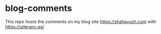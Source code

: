 # blog-comments
This repo hosts the comments on my blog site https://shahayush.com with https://utteranc.es/
